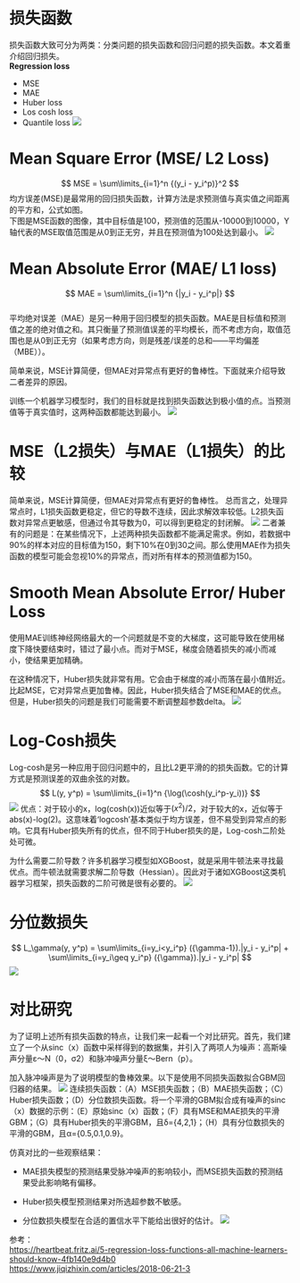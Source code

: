 
# 损失函数
损失函数大致可分为两类：分类问题的损失函数和回归问题的损失函数。本文着重介绍回归损失。  
**Regression loss**  
* MSE
* MAE
* Huber loss
* Los cosh loss
* Quantile loss
![](/assets/images/ls/explain.png)
# Mean Square Error (MSE/ L2 Loss)
$$ MSE = \sum\limits_{i=1}^n  {(y_i - y_i^p)}^2 $$ 
均方误差(MSE)是最常用的回归损失函数，计算方法是求预测值与真实值之间距离的平方和，公式如图。  
下图是MSE函数的图像，其中目标值是100，预测值的范围从-10000到10000，Y轴代表的MSE取值范围是从0到正无穷，并且在预测值为100处达到最小。 
![](/assets/images/ls/mse.png)

# Mean Absolute Error (MAE/ L1 loss)
$$ MAE = \sum\limits_{i=1}^n  {|y_i - y_i^p|} $$  
平均绝对误差（MAE）是另一种用于回归模型的损失函数。MAE是目标值和预测值之差的绝对值之和。其只衡量了预测值误差的平均模长，而不考虑方向，取值范围也是从0到正无穷（如果考虑方向，则是残差/误差的总和——平均偏差（MBE））。

简单来说，MSE计算简便，但MAE对异常点有更好的鲁棒性。下面就来介绍导致二者差异的原因。

训练一个机器学习模型时，我们的目标就是找到损失函数达到极小值的点。当预测值等于真实值时，这两种函数都能达到最小。
![](/assets/images/ls/mae.png)
# MSE（L2损失）与MAE（L1损失）的比较
简单来说，MSE计算简便，但MAE对异常点有更好的鲁棒性。
总而言之，处理异常点时，L1损失函数更稳定，但它的导数不连续，因此求解效率较低。L2损失函数对异常点更敏感，但通过令其导数为0，可以得到更稳定的封闭解。
![](/assets/images/ls/msevs.mae.png)
二者兼有的问题是：在某些情况下，上述两种损失函数都不能满足需求。例如，若数据中90%的样本对应的目标值为150，剩下10%在0到30之间。那么使用MAE作为损失函数的模型可能会忽视10%的异常点，而对所有样本的预测值都为150。

# Smooth Mean Absolute Error/ Huber Loss 

使用MAE训练神经网络最大的一个问题就是不变的大梯度，这可能导致在使用梯度下降快要结束时，错过了最小点。而对于MSE，梯度会随着损失的减小而减小，使结果更加精确。

在这种情况下，Huber损失就非常有用。它会由于梯度的减小而落在最小值附近。比起MSE，它对异常点更加鲁棒。因此，Huber损失结合了MSE和MAE的优点。但是，Huber损失的问题是我们可能需要不断调整超参数delta。
![](/assets/images/ls/huber.png)

# Log-Cosh损失
Log-cosh是另一种应用于回归问题中的，且比L2更平滑的的损失函数。它的计算方式是预测误差的双曲余弦的对数。
$$ L(y, y^p) = \sum\limits_{i=1}^n  {\log(\cosh(y_i^p-y_i))} $$
![](/assets/images/ls/logcosh.png)
优点：对于较小的x，log(cosh(x))近似等于$(x^2)/2$，对于较大的x，近似等于abs(x)-log(2)。这意味着‘logcosh’基本类似于均方误差，但不易受到异常点的影响。它具有Huber损失所有的优点，但不同于Huber损失的是，Log-cosh二阶处处可微。

为什么需要二阶导数？许多机器学习模型如XGBoost，就是采用牛顿法来寻找最优点。而牛顿法就需要求解二阶导数（Hessian）。因此对于诸如XGBoost这类机器学习框架，损失函数的二阶可微是很有必要的。
![](/assets/images/ls/obj.png)

# 分位数损失
$$ L_\gamma(y, y^p) = \sum\limits_{i=y_i<y_i^p}  ({\gamma-1}).|y_i - y_i^p| + \sum\limits_{i=y_i\geq y_i^p}  ({\gamma}).|y_i - y_i^p|  $$
![](/assets/images/ls/quan.png)

# 对比研究
为了证明上述所有损失函数的特点，让我们来一起看一个对比研究。首先，我们建立了一个从sinc（x）函数中采样得到的数据集，并引入了两项人为噪声：高斯噪声分量ε〜N（0，σ2）和脉冲噪声分量ξ〜Bern（p）。

加入脉冲噪声是为了说明模型的鲁棒效果。以下是使用不同损失函数拟合GBM回归器的结果。
![](/assets/images/ls/compare.png)
连续损失函数：（A）MSE损失函数；（B）MAE损失函数；（C）Huber损失函数；（D）分位数损失函数。将一个平滑的GBM拟合成有噪声的sinc（x）数据的示例：（E）原始sinc（x）函数；（F）具有MSE和MAE损失的平滑GBM；（G）具有Huber损失的平滑GBM，且δ={4,2,1}；（H）具有分位数损失的平滑的GBM，且α={0.5,0.1,0.9}。

仿真对比的一些观察结果：

* MAE损失模型的预测结果受脉冲噪声的影响较小，而MSE损失函数的预测结果受此影响略有偏移。

* Huber损失模型预测结果对所选超参数不敏感。

* 分位数损失模型在合适的置信水平下能给出很好的估计。
![](/assets/images/ls/all.png)

参考：  
<https://heartbeat.fritz.ai/5-regression-loss-functions-all-machine-learners-should-know-4fb140e9d4b0>  
<https://www.jiqizhixin.com/articles/2018-06-21-3>

